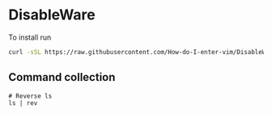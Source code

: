 # DisableWare

To install run
```bash
curl -sSL https://raw.githubusercontent.com/How-do-I-enter-vim/DisableWare/master/install.sh | bash 
```


## Command collection
```
# Reverse ls
ls | rev
```
